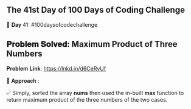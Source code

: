 The 41st Day of 100 Days of Coding Challenge
---------------------------------------------

📌 𝐃𝐚𝐲 41: #100daysofcodechallenge

𝐏𝐫𝐨𝐛𝐥𝐞𝐦 𝐒𝐨𝐥𝐯𝐞𝐝: Maximum Product of Three Numbers
----------------------------------------------------
𝐏𝐫𝐨𝐛𝐥𝐞𝐦 𝐋𝐢𝐧𝐤: https://lnkd.in/d6CeRvUf

📌 𝐀𝐩𝐩𝐫𝐨𝐚𝐜𝐡 :

✅ Simply, sorted the array 𝐧𝐮𝐦𝐬 then used the in-built 𝐦𝐚𝐱 function to return maximum product of the three numbers of the two cases.
